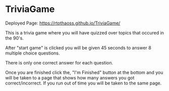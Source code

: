 # TriviaGame
Deployed Page: https://rtothaoss.github.io/TriviaGame/

This is a trivia game where you will have quizzed over topics that occured in the 90's.

After "start game" is clicked you will be given 45 seconds to answer 8 multiple choice questions.

There is only one correct answer for each question.

Once you are finished click the, "I'm Finished" button at the bottom and you will be taken to a page that shows how many answers you got correct/incorrect. If you run out of time you will be taken to the same page.
